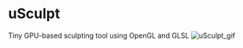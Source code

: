 # uSculpt
Tiny GPU-based sculpting tool using OpenGL and GLSL
![uSculpt_gif](https://user-images.githubusercontent.com/61557131/158860440-e13b1b94-c859-479b-96e7-af6313a9b953.gif)
